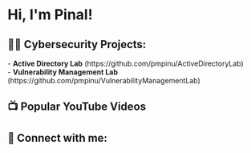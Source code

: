 <h1>Hi, I'm Pinal!</h1>

<h2>👨‍💻 Cybersecurity Projects:</h2>
- <b>Active Directory Lab</b> (https://github.com/pmpinu/ActiveDirectoryLab)<br>
- <b>Vulnerability Management Lab</b> (https://github.com/pmpinu/VulnerabilityManagementLab)


<h2>📺 Popular YouTube Videos</h2>


<h2> 🤳 Connect with me:</h2>



<!--
**joshmadakor1/joshmadakor1** is a ✨ _special_ ✨ repository because its `README.md` (this file) appears on your GitHub profile.

Here are some ideas to get you started:

- 🔭 I’m currently working on ...
- 🌱 I’m currently learning ...
- 👯 I’m looking to collaborate on ...
- 🤔 I’m looking for help with ...
- 💬 Ask me about ...
- 📫 How to reach me: ...
- 😄 Pronouns: ...
- ⚡ Fun fact: ...
-->
